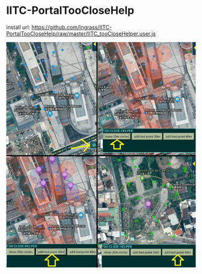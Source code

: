 # IITC-PortalTooCloseHelp

install url:
https://github.com/Ingrass/IITC-PortalTooCloseHelp/raw/master/IITC_tooCloseHelper.user.js

![demo0.png](demo0.png)
